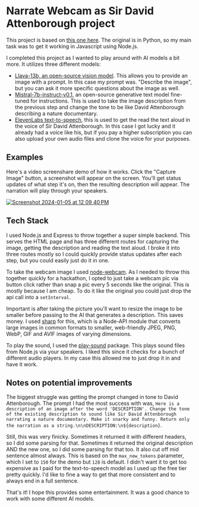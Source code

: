 # Narrate Webcam as Sir David Attenborough project

This project is based on [this one here](https://replicate.com/blog/how-to-create-an-ai-narrator). The original is in Python, so my main task was to get it working in Javascript using Node.js.

I completed this project as I wanted to play around with AI models a bit more. It utilizes three different models:

- [Llava-13b, an open-source vision model](https://replicate.com/yorickvp/llava-13b). This allows you to provide an image with a prompt. In this case my prompt was. "Describe the image", but you can ask it more specific questions about the image as well.
- [Mistral-7b-instruct-v0.1](https://replicate.com/mistralai/mistral-7b-instruct-v0.1), an open-source generative text model fine-tuned for instructions. This is used to take the image description from the previous step and change the tone to be like David Attenborough describing a nature documentary.
- [ElevenLabs text-to-speech](https://elevenlabs.io/), this is used to get the read the text aloud in the voice of Sir David Attenborough. In this case I got lucky and it already had a voice like his, but if you pay a higher subscription you can also upload your own audio files and clone the voice for your purposes.

## Examples

Here's a video screenshare demo of how it works. Click the "Capture Image" button, a screenshot will appear on the screen. You'll get status updates of what step it's on, then the resulting description will appear. The narration will play through your speakers.

[![Screenshot 2024-01-05 at 12 09 40 PM](https://github.com/nabramow/narrator_hackathon/assets/18261566/372d0221-86c6-434f-97a9-b821be7a8663)](https://vimeo.com/manage/videos/900236406)

## Tech Stack

  I used Node.js and Express to throw together a super simple backend. This serves the HTML page and has three different routes for capturing the image, getting the description and reading the text aloud. I broke it into three routes mostly so I could quickly provide status updates after each step, but you could easily just do it in one.

  To take the webcam image I used [node-webcam](https://github.com/chuckfairy/node-webcam). As I needed to throw this together quickly for a hackathon, I opted to just take a webcam pic via button click rather than snap a pic every 5 seconds like the original. This is mostly because I am cheap. To do it like the original you could just drop the api call into a `setInterval`.

  Important is after taking the picture you'll want to resize the image to be smaller before passing to the AI that generates a description. This saves money. I used [sharp](https://github.com/lovell/sharp) for this, which is a Node-API module that converts large images in common formats to smaller, web-friendly JPEG, PNG, WebP, GIF and AVIF images of varying dimensions.

  To play the sound, I used the [play-sound](https://github.com/shime/play-sound) package. This plays sound files from Node.js via your speakers. I liked this since it checks for a bunch of different audio players. In my case this allowed me to just drop it in and have it work.

## Notes on potential improvements

  The biggest struggle was getting the prompt changed in tone to David Attenborough. The prompt I had the most success with was, `Here is a description of an image after the word 'DESCRIPTION'. Change the tone of the existing description to sound like Sir David Attenborough narrating a nature documentary. Make it snarky and funny. Return only the narration as a string.\n\nDESCRIPTION:\n${description}`.

Still, this was very finicky. Sometimes it returned it with different headers, so I did some parsing for that. Sometimes it returned the original description AND the new one, so I did some parsing for that too. It also cut off mid sentence almost always. This is based on the `max_new_tokens` parameter, which I set to `150` for the demo but `128` is default. I didn't want it to get too expensive as I paid for the text-to-speech model as I used up the free tier pretty quickly. I'd like to fine a way to get that more consistent and to always end in a full sentence.



That's it! I hope this provides some entertainment. It was a good chance to work with some different AI models.
